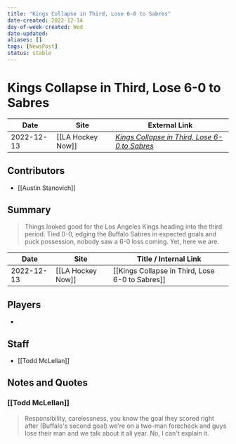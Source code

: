 ```yaml
---
title: "Kings Collapse in Third, Lose 6-0 to Sabres"
date-created: 2022-12-14
day-of-week-created: Wed
date-updated: 
aliases: []
tags: [NewsPost]
status: stable
---
```


# Kings Collapse in Third, Lose 6-0 to Sabres

| Date       | Site              | External Link                                                                                                                                          |
| ---------- | ----------------- | ------------------------------------------------------------------------------------------------------------------------------------------------------ |
| 2022-12-13 | [[LA Hockey Now]] | [*Kings Collapse in Third, Lose 6-0 to Sabres*](https://www.lahockeynow.com/2022/12/13/los-angeles-kings-collapse-in-third-lose-6-0-to-buffalo-sabres) |

## Contributors
- [[Austin Stanovich]]

## Summary
> Things looked good for the Los Angeles Kings heading into the third period. Tied 0-0, edging the Buffalo Sabres in expected goals and puck possession, nobody saw a 6-0 loss coming. Yet, here we are. 

| Date       | Site              | Title / Internal Link                           |
| ---------- | ----------------- | ----------------------------------------------- |
| 2022-12-13 | [[LA Hockey Now]] | [[Kings Collapse in Third, Lose 6-0 to Sabres]] |

## Players
- 

## Staff
- [[Todd McLellan]]

## Notes and Quotes
### [[Todd McLellan]]
> Responsibility, carelessness, you know the goal they scored right after (Buffalo's second goal) we're on a two-man forecheck and guys lose their man and we talk about it all year. No, I can't explain it.

